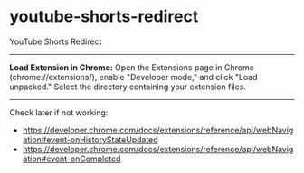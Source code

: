 # youtube-shorts-redirect

YouTube Shorts Redirect

---

**Load Extension in Chrome:**
Open the Extensions page in Chrome (chrome://extensions/),
enable "Developer mode," and click "Load unpacked."
Select the directory containing your extension files.

---

Check later if not working:

- https://developer.chrome.com/docs/extensions/reference/api/webNavigation#event-onHistoryStateUpdated
- https://developer.chrome.com/docs/extensions/reference/api/webNavigation#event-onCompleted

